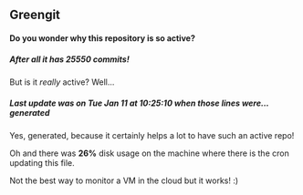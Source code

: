 ## Greengit

#### Do you wonder why this repository is so active?

##### After all it has 25550 commits!

But is it *really* active? Well...

##### Last update was on Tue Jan 11 at 10:25:10 when those lines were... generated

Yes, generated, because it certainly helps a lot to have such an active repo!

Oh and there was **26%** disk usage on the machine
where there is the cron updating this file.

Not the best way to monitor a VM in the cloud but it works! :)
